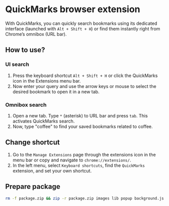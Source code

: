 # QuickMarks browser extension

With QuickMarks, you can quickly search bookmarks using its dedicated interface (launched with `Alt + Shift + H`) or find them instantly right from Chrome’s omnibox (URL bar).

## How to use?

### UI search

1. Press the keyboard shortcut `Alt + Shift + H` or click the QuickMarks icon in the Extensions menu bar.
2. Now enter your query and use the arrow keys or mouse to select the desired bookmark to open it in a new tab.

### Omnibox search

1. Open a new tab. Type `*` (asterisk) to URL bar and press `tab`. This activates QuickMarks search.
2. Now, type "coffee" to find your saved bookmarks related to coffee.

## Change shortcut

1. Go to the `Manage Extensions` page through the extensions icon in the menu bar or copy and navigate to `chrome://extensions/`.
2. In the left menu, select `Keyboard shortcuts`, find the `QuickMarks` extension, and set your own shortcut.

## Prepare package

```sh
rm -f package.zip && zip -r package.zip images lib popup background.js common.js manifest.json
```
